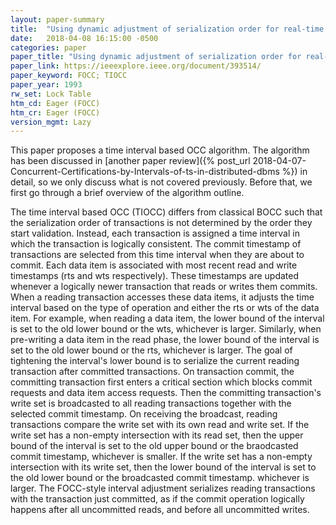 ```yaml
---
layout: paper-summary
title:  "Using dynamic adjustment of serialization order for real-time database systems"
date:   2018-04-08 16:15:00 -0500
categories: paper
paper_title: "Using dynamic adjustment of serialization order for real-time database systems"
paper_link: https://ieeexplore.ieee.org/document/393514/
paper_keyword: FOCC; TIOCC
paper_year: 1993
rw_set: Lock Table
htm_cd: Eager (FOCC)
htm_cr: Eager (FOCC)
version_mgmt: Lazy
---
```


This paper proposes a time interval based OCC algorithm. The algorithm has been discussed in [another
paper review]({% post_url 2018-04-07-Concurrent-Certifications-by-Intervals-of-ts-in-distributed-dbms %}) 
in detail, so we only discuss what is not covered previously. Before that, we first go through a brief 
overview of the algorithm outline.

The time interval based OCC (TIOCC) differs from classical BOCC such that the serialization order of 
transactions is not determined by the order they start validation. Instead, each transaction is assigned 
a time interval in which the transaction is logically consistent. The commit timestamp of transactions are
selected from this time interval when they are about to commit. Each data item is associated with most recent 
read and write timestamps (rts and wts respectively). These timestamps are updated whenever a logically newer 
transaction that reads or writes them commits. When a reading transaction accesses these data items, it adjusts 
the time interval based on the type of operation and either the rts or wts of the data item. For example, when
reading a data item, the lower bound of the interval is set to the old lower bound or the wts, whichever is 
larger. Similarly, when pre-writing a data item in the read phase, the lower bound of the interval is set to the 
old lower bound or the rts, whichever is larger. The goal of tightening the interval's lower bound is to serialize
the current reading transaction after committed transactions. On transaction commit, the committing transaction
first enters a critical section which blocks commit requests and data item access requests. Then the committing 
transaction's write set is broadcasted to all reading transactions together with the selected commit timestamp. 
On receiving the broadcast, reading transactions compare the write set with its own read and write set. If the 
write set has a non-empty intersection with its read set, then the upper bound of the interval is set to the 
old upper bound or the braodcasted commit timestamp, whichever is smaller. If the write set has a non-empty intersection
with its write set, then the lower bound of the interval is set to the old lower bound or the broadcasted commit 
timestamp. whichever is larger. The FOCC-style interval adjustment serializes reading transactions with the 
transaction just committed, as if the commit operation logically happens after all uncommitted reads, and 
before all uncommitted writes. 
